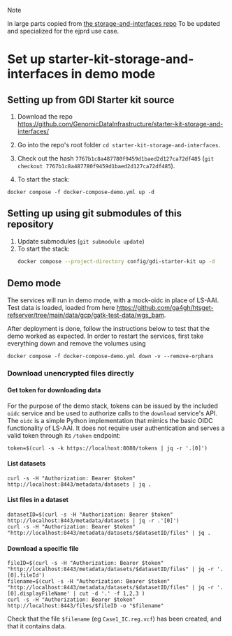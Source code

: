 > [!NOTE]
> In large parts copied from [the storage-and-interfaces repo](https://github.com/GenomicDataInfrastructure/starter-kit-storage-and-interfaces/blob/86d971294eb371189331c4898befe6dca8604b4b/README.md)
To be updated and specialized for the ejprd use case.
# Set up starter-kit-storage-and-interfaces in demo mode

## Setting up from GDI Starter kit source

1. Download the repo https://github.com/GenomicDataInfrastructure/starter-kit-storage-and-interfaces/
1. Go into the repo's root folder `cd starter-kit-storage-and-interfaces`.
1. Check out the hash `7767b1c8a487780f9459d1baed2d127ca72df485` (`git checkout 7767b1c8a487780f9459d1baed2d127ca72df485`).

1. To start the stack:
```shell
docker compose -f docker-compose-demo.yml up -d
```

## Setting up using git submodules of this repository
1. Update submodules (`git submodule update`)
1. To start the stack:
   ```sh
   docker compose --project-directory config/gdi-starter-kit up -d
   ```
## Demo mode

The services will run in demo mode, with a mock-oidc in place of LS-AAI.
Test data is loaded, loaded from here  https://github.com/ga4gh/htsget-refserver/tree/main/data/gcp/gatk-test-data/wgs_bam.

After deployment is done, follow the instructions below to test that the demo worked as expected.
In order to restart the services, first take everything down and remove the volumes using
```
docker compose -f docker-compose-demo.yml down -v --remove-orphans
```
### **Download unencrypted files directly**

#### Get token for downloading data

For the purpose of the demo stack, tokens can be issued by the included `oidc`
service and be used to authorize calls to the `download` service's API. The
`oidc` is a simple Python implementation that mimics the basic OIDC
functionality of LS-AAI. It does not require user authentication and serves a
valid token through its `/token` endpoint:

```shell
token=$(curl -s -k https://localhost:8080/tokens | jq -r '.[0]')
```

#### List datasets

```shell
curl -s -H "Authorization: Bearer $token" http://localhost:8443/metadata/datasets | jq .
```

#### List files in a dataset

```shell
datasetID=$(curl -s -H "Authorization: Bearer $token" http://localhost:8443/metadata/datasets | jq -r .'[0]')
curl -s -H "Authorization: Bearer $token" "http://localhost:8443/metadata/datasets/$datasetID/files" | jq .
```

#### Download a specific file

```shell
fileID=$(curl -s -H "Authorization: Bearer $token" "http://localhost:8443/metadata/datasets/$datasetID/files" | jq -r '.[0].fileId')
filename=$(curl -s -H "Authorization: Bearer $token" "http://localhost:8443/metadata/datasets/$datasetID/files" | jq -r '.[0].displayFileName' | cut -d '.' -f 1,2,3 )
curl -s -H "Authorization: Bearer $token" http://localhost:8443/files/$fileID -o "$filename"
```
Check that the file `$filename` (eg `Case1_IC.reg.vcf`) has been created, and that it contains data.
